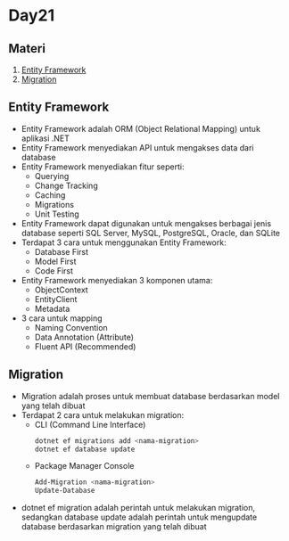 # Day21

## Materi
1. [Entity Framework](./EntityFramework)
1. [Migration](./Migration)

## Entity Framework
- Entity Framework adalah ORM (Object Relational Mapping) untuk aplikasi .NET
- Entity Framework menyediakan API untuk mengakses data dari database
- Entity Framework menyediakan fitur seperti:
    - Querying
    - Change Tracking
    - Caching
    - Migrations
    - Unit Testing
- Entity Framework dapat digunakan untuk mengakses berbagai jenis database seperti SQL Server, MySQL, PostgreSQL, Oracle, dan SQLite
- Terdapat 3 cara untuk menggunakan Entity Framework:
    - Database First
    - Model First
    - Code First
- Entity Framework menyediakan 3 komponen utama:
    - ObjectContext
    - EntityClient
    - Metadata
- 3 cara untuk mapping
    - Naming Convention
    - Data Annotation (Attribute)
    - Fluent API (Recommended)

## Migration
- Migration adalah proses untuk membuat database berdasarkan model yang telah dibuat
- Terdapat 2 cara untuk melakukan migration:
    - CLI (Command Line Interface)
        ```bash
        dotnet ef migrations add <nama-migration>
        dotnet ef database update
        ```
    - Package Manager Console
        ```bash
        Add-Migration <nama-migration>
        Update-Database
        ```
- dotnet ef migration adalah perintah untuk melakukan migration, sedangkan database update adalah perintah untuk mengupdate database berdasarkan migration yang telah dibuat
